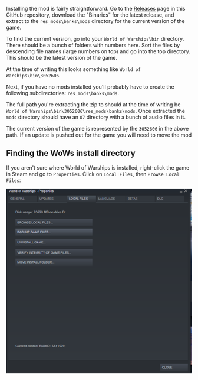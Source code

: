 Installing the mod is fairly straightforward. Go to the [Releases](https://github.com/landaire/O7/releases/) page in this GitHub repository, download the "Binaries" for the latest release, and extract to the `res_mods\banks\mods` directory for the current version of the game.

To find the current version, go into your `World of Warships\bin` directory. There should be a bunch of folders with numbers here. Sort the files by descending file names (large numbers on top) and go into the top directory. This should be the latest version of the game.

At the time of writing this looks something like `World of Warships\bin\3052606`.

Next, if you have no mods installed you'll probably have to create the following subdirectories: `res_mods\banks\mods`.

The full path you're extracting the zip to should at the time of writing be `World of Warships\bin\3052606\res_mods\banks\mods`. Once extracted the `mods` directory should have an `O7` directory with a bunch of audio files in it.

The current version of the game is represented by the `3052606` in the above path. If an update is pushed out for the game you will need to move the mod

## Finding the WoWs install directory

If you aren't sure where World of Warships is installed, right-click the game in Steam and go to `Properties`. Click on `Local Files`, then `Browse Local Files`:

![Steam Properties](img/wows_properties.png)